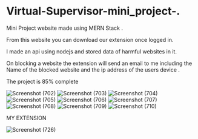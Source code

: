 # Virtual-Supervisor-mini_project-.

Mini Project website made using MERN Stack .

From this website you can download our extension once logged in.

I made an api using nodejs and stored data of harmful websites in it.

On blocking a website the extension will send an email to me including the Name of the blocked website and the ip address of the users device .

The project is 85% complete

![Screenshot (702)](https://user-images.githubusercontent.com/112816730/223182748-52806098-c83a-49fa-bcaf-fcc769243f1b.png)
![Screenshot (703)](https://user-images.githubusercontent.com/112816730/223182767-a437db9f-b751-4cc3-ad0f-930b7f6c4c2a.png)
![Screenshot (704)](https://user-images.githubusercontent.com/112816730/223182776-93445a3d-4e9b-4387-911d-f9bbd5e5b9ba.png)
![Screenshot (705)](https://user-images.githubusercontent.com/112816730/223183484-92a15218-504d-4349-9b82-473ac13a7abf.png)
![Screenshot (706)](htps://user-images.githubusercontent.com/112816730/223182782-ddbfa491-9d8f-4ceb-a23e-23f9b8b387a9.png)
![Screenshot (707)](https://user-images.githubusercontent.com/112816730/223182789-f6d211ca-f2de-4084-a222-4846fa0dec1a.png)
![Screenshot (708)](https://user-images.githubusercontent.com/112816730/223182799-a1412359-7d5e-4319-a1dd-d8293186590c.png)
![Screenshot (709)](https://user-images.githubusercontent.com/112816730/223182811-6de004be-ab7f-4c1c-9e77-3a8accef29cb.png)
![Screenshot (710)](https://user-images.githubusercontent.com/112816730/223183420-af7724f9-e98e-46cb-92c1-7170ce5eeb87.png)


MY EXTENSION

![Screenshot (726)](https://user-images.githubusercontent.com/112816730/224465978-0eee94d0-e78e-4bea-94e9-d08d235f589b.png)
